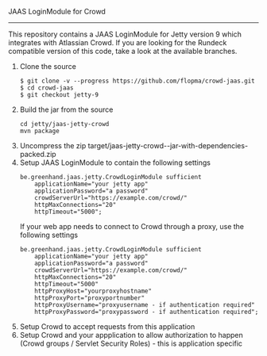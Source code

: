 JAAS LoginModule for Crowd

---

This repository contains a JAAS LoginModule for Jetty version 9 which integrates with Atlassian Crowd.
If you are looking for the Rundeck compatible version of this code, take a look at the available branches.

<ol>
<li>Clone the source

<pre><code>$ git clone -v --progress https://github.com/flopma/crowd-jaas.git
$ cd crowd-jaas
$ git checkout jetty-9</code></pre>

</li>
<li>Build the jar from the source
<pre><code>cd jetty/jaas-jetty-crowd
mvn package
</code></pre>
</li>
<li>Uncompress the zip target/jaas-jetty-crowd-<version>-jar-with-dependencies-packed.zip</li>
<li>Setup JAAS LoginModule to contain the following settings
<pre><code>be.greenhand.jaas.jetty.CrowdLoginModule sufficient
	applicationName="your jetty app"
	applicationPassword="a password"
	crowdServerUrl="https://example.com/crowd/"
	httpMaxConnections="20"
	httpTimeout="5000";
</code></pre>

If your web app needs to connect to Crowd through a proxy, use the following settings

<pre><code>be.greenhand.jaas.jetty.CrowdLoginModule sufficient
	applicationName="your jetty app"
	applicationPassword="a password"
	crowdServerUrl="https://example.com/crowd/"
	httpMaxConnections="20"
	httpTimeout="5000"
	httpProxyHost="yourproxyhostname"
	httpProxyPort="proxyportnumber"
	httpProxyUsername="proxyusername - if authentication required"
	httpProxyPassword="proxypassword - if authentication required";
</code></pre>
</li>
<li>Setup Crowd to accept requests from this application</li>
<li>Setup Crowd and your appplication to allow authorization to happen (Crowd groups / Servlet Security Roles) - this is application specific</li>
</ol>
